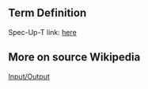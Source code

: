 ## Term Definition

Spec-Up-T link: <a href='https://weboftrust.github.io/WOT-terms/docs/glossary/input-output'>here</a>

## More on source Wikipedia
[Input/Output](https://en.wikipedia.org/wiki/Input/output)